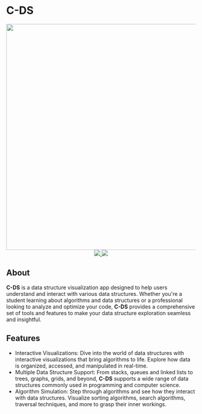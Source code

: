 # C-DS

<div align="center">
  <img src="https://i.imgur.com/UmciC9Q.png" width="600">
</div>
<div align="center">
    <a href="https://isocpp.org/">
        <img src="https://img.shields.io/badge/Made_with-C%2B%2B-cccccc">
    </a>
    <a href="https://github.com/ocornut/imgui/tree/docking">
        <img src="https://img.shields.io/badge/Graphics_with-ImGui-4d99ff">
    </a>
</div>

## About
**C-DS** is a data structure visualization app designed to help users understand and interact with various data structures. Whether you're a student learning about algorithms and data structures or a professional looking to analyze and optimize your code, **C-DS** provides a comprehensive set of tools and features to make your data structure exploration seamless and insightful.

## Features
* Interactive Visualizations: Dive into the world of data structures with interactive visualizations that bring algorithms to life. Explore how data is organized, accessed, and manipulated in real-time.
* Multiple Data Structure Support: From stacks, queues and linked lists to trees, graphs, grids, and beyond, **C-DS** supports a wide range of data structures commonly used in programming and computer science.
* Algorithm Simulation: Step through algorithms and see how they interact with data structures. Visualize sorting algorithms, search algorithms, traversal techniques, and more to grasp their inner workings.
